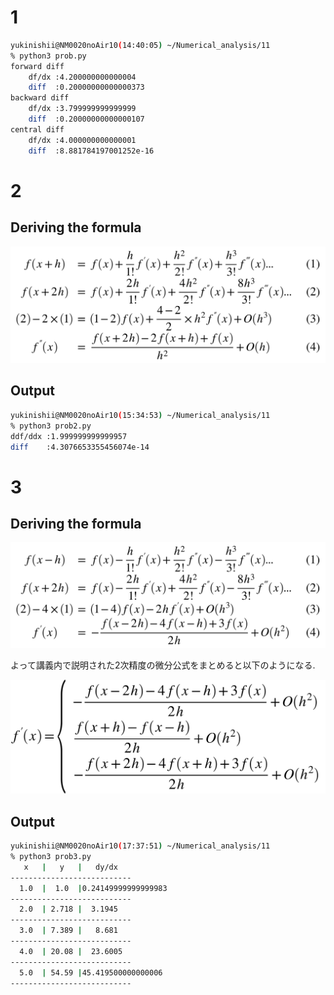 # 1
```sh
yukinishii@NM0020noAir10(14:40:05) ~/Numerical_analysis/11
% python3 prob.py
forward diff
    df/dx :4.200000000000004
    diff  :0.20000000000000373
backward diff
    df/dx :3.799999999999999
    diff  :0.20000000000000107
central diff
    df/dx :4.000000000000001
    diff  :8.881784197001252e-16
```
# 2
## Deriving the formula
![formula](equation2.svg)
## Output
```sh
yukinishii@NM0020noAir10(15:34:53) ~/Numerical_analysis/11
% python3 prob2.py
ddf/ddx :1.999999999999957
diff    :4.3076653355456074e-14
```
# 3
## Deriving the formula
![formula](equation3-1.svg)

よって講義内で説明された2次精度の微分公式をまとめると以下のようになる.

![formula](equation3-2.svg)
## Output
```sh
yukinishii@NM0020noAir10(17:37:51) ~/Numerical_analysis/11
% python3 prob3.py
   x   |   y   |   dy/dx   
---------------------------
  1.0  |  1.0  |0.24149999999999983
---------------------------
  2.0  | 2.718 |  3.1945   
---------------------------
  3.0  | 7.389 |   8.681   
---------------------------
  4.0  | 20.08 |  23.6005  
---------------------------
  5.0  | 54.59 |45.419500000000006
---------------------------
```